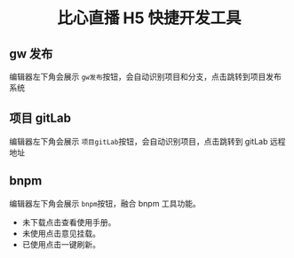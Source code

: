 <div align="center">

# 比心直播 H5 快捷开发工具

</div>

## gw 发布

编辑器左下角会展示 `gw发布`按钮，会自动识别项目和分支，点击跳转到项目发布系统

## 项目 gitLab

编辑器左下角会展示 `项目gitLab`按钮，会自动识别项目，点击跳转到 gitLab 远程地址

## bnpm

编辑器左下角会展示 `bnpm`按钮，融合 bnpm 工具功能。

- 未下载点击查看使用手册。
- 未使用点击意见挂载。
- 已使用点击一键刷新。
